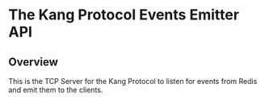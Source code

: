 # The Kang Protocol Events Emitter API

## Overview
This is the TCP Server for the Kang Protocol to listen for events from Redis and emit them to the clients.